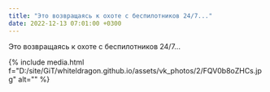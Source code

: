 ```yaml
---
title: "Это возвращаясь к охоте с беспилотников 24/7..."
date: 2022-12-13 07:01:00 +0300
---
```


Это возвращаясь к охоте с беспилотников 24/7...

{% include media.html f="D:/site/GiT/whiteldragon.github.io/assets/vk_photos/2/FQV0b8oZHCs.jpg" alt="" %}
